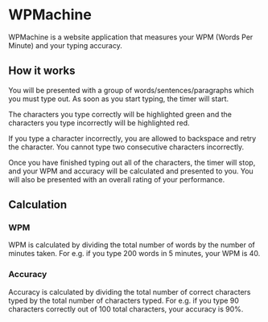 # WPMachine

WPMachine is a website application that measures your WPM (Words Per Minute) and your typing accuracy.

## How it works

You will be presented with a group of words/sentences/paragraphs which you must type out. As soon as you start typing, the timer will start.

The characters you type correctly will be highlighted green and the characters you type incorrectly will be highlighted red.

If you type a character incorrectly, you are allowed to backspace and retry the character. You cannot type two consecutive characters incorrectly.

Once you have finished typing out all of the characters, the timer will stop, and your WPM and accuracy will be calculated and presented to you. You will also be presented with an overall rating of your performance.

## Calculation

### WPM

WPM is calculated by dividing the total number of words by the number of minutes taken. For e.g. if you type 200 words in 5 minutes, your WPM is 40.

### Accuracy

Accuracy is calculated by dividing the total number of correct characters typed by the total number of characters typed. For e.g. if you type 90 characters correctly out of 100 total characters, your accuracy is 90%.
